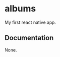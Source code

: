 albums
=======================

My first react native app.  

Documentation  
-----------------------

None.

  
